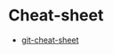 # Cheat-sheet
* [git-cheat-sheet](https://github.com/arslanbilal/git-cheat-sheet#git-and-git-flow-cheat-sheet--)
